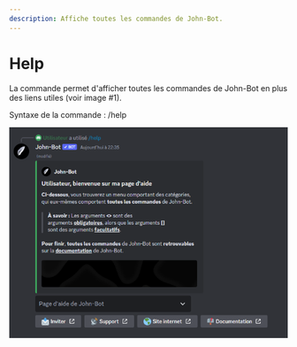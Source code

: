 ```yaml
---
description: Affiche toutes les commandes de John-Bot.
---
```


# Help

La commande permet d'afficher toutes les commandes de John-Bot en plus des liens utiles (voir image #1).

Syntaxe de la commande : /help

![Image #1](../../../.gitbook/assets/Help.png)
